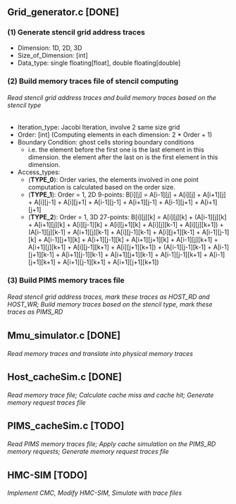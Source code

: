 ## Grid_generator.c [DONE]
### (1) Generate stencil grid address traces
* Dimension: 1D, 2D, 3D
* Size_of_Dimension: [int]
* Data_type: single floating[float], double floating[double]

### (2) Build memory traces file of stencil computing
###### Read stencil grid address traces and build memory traces based on the stencil type
* Iteration_type: Jacobi Iteration, involve 2 same size grid
* Order: [int] (Computing elements in each dimension: 2 * Order + 1)
* Boundary Condition: ghost cells storing boundary conditions
  * i.e. the element before the first one is the last element in this dimension. the element after the last on is the first element in this dimension.
* Access_types:
  * (__TYPE_0__): Order varies, the elements involved in one point computation is calculated based on the order size.
  * (__TYPE_1__): Order = 1, 2D 9-points: B\[i][j] = A\[i-1][j] + A\[i][j] + A\[i+1][j] + A\[i][j-1] + A\[i][j+1] + A\[i-1][j-1] + A\[i+1][j-1] + A\[i-1][j+1] + A\[i+1][j+1]
  * (__TYPE_2__): Order = 1, 3D 27-points: B\[i]\[j][k] = A\[i]\[j][k] + (A\[i-1]\[j][k] + A\[i+1]\[j][k] + A\[i]\[j-1][k] + A\[i]\[j+1][k] + A\[i]\[j][k-1] + A\[i]\[j][k+1]) + (A\[i-1]\[j][k-1] + A\[i+1]\[j][k-1] + A\[i]\[j-1][k-1] + A\[i]\[j+1][k-1] + A\[i-1]\[j-1][k] + A\[i-1]\[j+1][k] + A\[i+1]\[j-1][k] + A\[i+1]\[j+1][k] + A\[i-1]\[j][k+1] + A\[i+1]\[j][k+1] + A\[i]\[j-1][k+1] + A\[i]\[j+1][k+1]) + (A\[i-1]\[j-1][k-1] + A\[i-1]\[j+1][k-1] + A\[i+1]\[j-1][k-1] + A\[i+1]\[j+1][k-1] + A\[i-1]\[j-1][k+1] + A\[i-1]\[j+1][k+1] + A\[i+1]\[j-1][k+1] + A\[i+1]\[j+1][k+1])

### (3) Build PIMS memory traces file
###### Read stencil grid address traces, mark these traces as HOST_RD and HOST_WR; Build memory traces based on the stencil type, mark these traces as PIMS_RD

## Mmu_simulator.c [DONE]
###### Read memory traces and translate into physical memory traces

## Host_cacheSim.c  [DONE]
###### Read memory trace file; Calculate cache miss and cache hit; Generate memory request traces file

## PIMS_cacheSim.c [TODO]
###### Read PIMS memory traces file; Apply cache simulation on the PIMS_RD memory requests; Generate memory request traces file

## HMC-SIM [TODO]
###### Implement CMC, Modify HMC-SIM, Simulate with trace files
